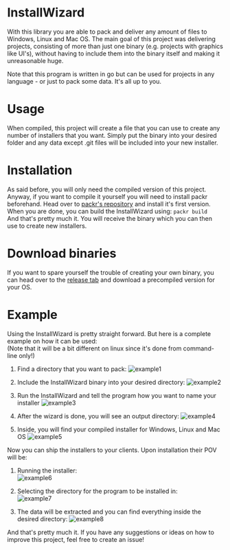 # InstallWizard
With this library you are able to pack and deliver any amount of files to Windows, Linux and Mac OS.
The main goal of this project was delivering projects, consisting of more than just one binary (e.g. projects with graphics
like UI's), without having to include them into the binary itself and making it unreasonable huge.

Note that this program is written in go but can be used for projects in any language - or just to pack some data. It's all
up to you.

# Usage
When compiled, this project will create a file that you can use to create any number of installers that you want.
Simply put the binary into your desired folder and any data except .git files will be included into your new installer.

# Installation
As said before, you will only need the compiled version of this project. Anyway, if you want to compile it yourself you will need
to install packr beforehand. Head over to [packr's repository](https://github.com/gobuffalo/packr) and install it's first version.
When you are done, you can build the InstallWizard using:
```packr build```<br>
And that's pretty much it. You will receive the binary which you can then use to create new installers.

# Download binaries
If you want to spare yourself the trouble of creating your own binary, you can head over to
the [release tab](https://github.com/Yukaru-san/InstallWizard/releases/tag/1.0) and download
a precompiled version for your OS.


# Example
Using the InstallWizard is pretty straight forward. But here is a complete example on how it can be used:
<br>(Note that it will be a bit different on linux since it's done from command-line only!)

1. Find a directory that you want to pack:
![example1](https://very.highly.illegal-dark-web-server.xyz/preview/raw/KbwmRXtLV1FbRCtWHOigFivwV)

2. Include the InstallWizard binary into your desired directory:
![example2](https://very.highly.illegal-dark-web-server.xyz/preview/raw/NTgIiDA0ugtl6VcbHpWxqk58e)

3. Run the InstallWizard and tell the program how you want to name your installer
![example3](https://very.highly.illegal-dark-web-server.xyz/preview/raw/gSR9ERD5IZBYudWpChikwsEwm)

4. After the wizard is done, you will see an output directory:
![example4](https://very.highly.illegal-dark-web-server.xyz/preview/raw/5vLWcZV2VUnfpoiHhzeTtsojX)

5. Inside, you will find your compiled installer for Windows, Linux and Mac OS
![example5](https://very.highly.illegal-dark-web-server.xyz/preview/raw/LyVyshiSgJPsSg5QX2DMxJG2z)

Now you can ship the installers to your clients. Upon installation their POV will be:

1. Running the installer:<br>
![example6](https://very.highly.illegal-dark-web-server.xyz/preview/raw/5W9FwYXPn15HqOdqpTxKPLitF)

2. Selecting the directory for the program to be installed in:<br>
![example7](https://very.highly.illegal-dark-web-server.xyz/preview/raw/l3YjZEhWczdgQiTdEh6Z8r7zm)

3. The data will be extracted and you can find everything inside the desired directory:
![example8](https://very.highly.illegal-dark-web-server.xyz/preview/raw/irHjVghKajLygWvntLqFBJRL6)

And that's pretty much it. If you have any suggestions or ideas on how to improve this project, feel free to create an issue!
